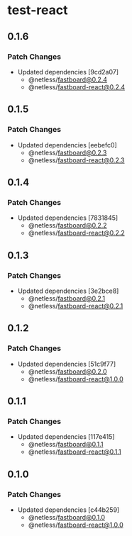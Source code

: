 # test-react

## 0.1.6

### Patch Changes

- Updated dependencies [9cd2a07]
  - @netless/fastboard@0.2.4
  - @netless/fastboard-react@0.2.4

## 0.1.5

### Patch Changes

- Updated dependencies [eebefc0]
  - @netless/fastboard@0.2.3
  - @netless/fastboard-react@0.2.3

## 0.1.4

### Patch Changes

- Updated dependencies [7831845]
  - @netless/fastboard@0.2.2
  - @netless/fastboard-react@0.2.2

## 0.1.3

### Patch Changes

- Updated dependencies [3e2bce8]
  - @netless/fastboard@0.2.1
  - @netless/fastboard-react@0.2.1

## 0.1.2

### Patch Changes

- Updated dependencies [51c9f77]
  - @netless/fastboard@0.2.0
  - @netless/fastboard-react@1.0.0

## 0.1.1

### Patch Changes

- Updated dependencies [117e415]
  - @netless/fastboard@0.1.1
  - @netless/fastboard-react@0.1.1

## 0.1.0

### Patch Changes

- Updated dependencies [c44b259]
  - @netless/fastboard@0.1.0
  - @netless/fastboard-react@1.0.0
